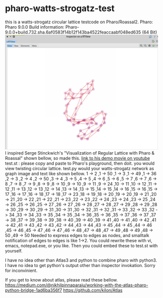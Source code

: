 # pharo-watts-strogatz-test
this is a watts-strogatz circular lattice testcode on Pharo/Roassal2.
Pharo:
Pharo 9.0.0
Build information: Pharo-9.0.0+build.732.sha.6af0583f14b12f143ba4522feaccaabf048ed635 (64 Bit)
![alt text](https://github.com/cobwebkanamachi/pharo-watts-strogatz-test/blob/main/demo.png?raw=true "Demo Screen")
I inspired Serge Stinckwich's "Visualization of Regular Lattice with Pharo & Roassal" shown bellow, so made this.
[link to his demo movie on youtube](https://www.youtube.com/watch?v=kkFa4t5isYQ)
test.st : please copy and paste to Pharo's playground, then doit.
you would view twisting circular lattice.
test.py would your watts-strogatz network as graph image and text like shown bellow.
1 -> 2 ,1 -> 50 ,1 -> 3 ,1 -> 49 ,1 -> 36 ,2 -> 3 ,2 -> 4 ,2 -> 50 ,3 -> 4 ,3 -> 5 ,4 -> 5 ,4 -> 6 ,5 -> 6 ,5 -> 7 ,6 -> 7 ,6 -> 8 ,7 -> 8 ,7 -> 9 ,8 -> 9 ,8 -> 10 ,9 -> 10 ,9 -> 11 ,9 -> 24 ,10 -> 11 ,10 -> 12 ,11 -> 12 ,11 -> 13 ,12 -> 13 ,12 -> 14 ,13 -> 14 ,13 -> 15 ,14 -> 15 ,14 -> 16 ,15 -> 16 ,15 -> 17 ,16 -> 17 ,16 -> 18 ,17 -> 18 ,17 -> 23 ,18 -> 19 ,18 -> 20 ,19 -> 20 ,19 -> 21 ,20 -> 21 ,20 -> 22 ,21 -> 22 ,21 -> 23 ,22 -> 23 ,22 -> 24 ,23 -> 24 ,23 -> 25 ,24 -> 26 ,25 -> 26 ,25 -> 27 ,26 -> 27 ,26 -> 28 ,27 -> 28 ,27 -> 29 ,28 -> 29 ,28 -> 30 ,29 -> 30 ,29 -> 31 ,30 -> 31 ,30 -> 32 ,31 -> 32 ,31 -> 33 ,32 -> 33 ,32 -> 34 ,33 -> 34 ,33 -> 35 ,34 -> 35 ,34 -> 36 ,35 -> 36 ,35 -> 37 ,36 -> 37 ,37 -> 38 ,37 -> 39 ,38 -> 39 ,38 -> 40 ,39 -> 40 ,39 -> 41 ,40 -> 41 ,40 -> 42 ,41 -> 42 ,41 -> 43 ,42 -> 43 ,42 -> 44 ,43 -> 44 ,43 -> 45 ,44 -> 45 ,44 -> 46 ,45 -> 46 ,45 -> 47 ,46 -> 47 ,46 -> 48 ,47 -> 48 ,47 -> 49 ,48 -> 49 ,48 -> 50 ,49 -> 50
Needed to express edges to edges as nodes, and smalltalk notification of edges to edges is like 1->2.
You could rewrite these with vi, emacs, notepad.exe, or you like.
Then you could embed these to test.st with yourself.

I have no idea other than Atlas3 and python to combine pharo with python3.
I have no idea to get python's output other than inspector invokation.
Sorry for inconvinient.

If you get to know about atlas, please read these bellow.
https://medium.com/@nikhilpinnaparaju/working-with-the-atlas-pharo-python-bridge-1ad6ba356f7
https://github.com/kilon/Atlas
